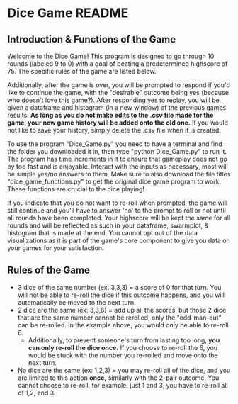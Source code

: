 # Dice Game README

## Introduction & Functions of the Game
Welcome to the Dice Game! This program is designed to go through 10 rounds (labeled 9 to 0) with a goal of beating a predetermined highscore of 75. The specific rules of the game are listed below. 

Additionally, after the game is over, you will be prompted to respond if you'd like to continue the game, with the "desirable" outcome being yes (because who doesn't love this game?). After responding yes to replay, you will be given a dataframe and histogram (in a new window) of the previous games results. **As long as you do not make edits to the .csv file made for the game, your new game history will be added onto the old one.** If you would not like to save your history, simply delete the .csv file when it is created. 

To use the program "Dice_Game.py" you need to have a terminal and find the folder you downloaded it in, then type "python Dice_Game.py" to run it. The program has time increments in it to ensure that gameplay does not go by too fast and is enjoyable. Interact with the inputs as necessary, most will be simple yes/no answers to them. Make sure to also download the file titles "dice_game_functions.py" to get the original dice game program to work. These functions are crucial to the dice playing!

If you indicate that you do not want to re-roll when prompted, the game will still continue and you'll have to answer 'no' to the prompt to roll or not until all rounds have been completed. Your highscore will be kept the same for all rounds and will be reflected as such in your dataframe, swarmplot, & histogram that is made at the end. You cannot opt out of the data visualizations as it is part of the game's core component to give you data on your games for your satisfaction. 

## Rules of the Game
- 3 dice of the same number (ex: 3,3,3) = a score of 0 for that turn. You will not be able to re-roll the dice if this outcome happens, and you will automatically be moved to the next turn. 
- 2 dice are the same (ex: 3,3,6) = add up all the scores, but those 2 dice that are the same number cannot be rerolled, only the "odd-man-out" can be re-rolled. In the example above, you would only be able to re-roll 6. 
    - Additionally, to prevent someone's turn from lasting too long, **you can only re-roll the dice once.** If you choose to re-roll the 6, you would be stuck with the number you re-rolled and move onto the next turn. 
- No dice are the same (ex: 1,2,3) = you may re-roll all of the dice, and you are limited to this action **once,** similarly with the 2-pair outcome. You cannot choose to re-roll, for example, just 1 and 3, you have to re-roll all of 1,2, and 3. 